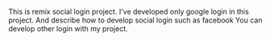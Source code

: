 This is remix social login project.
I've developed only google login in this project.
And describe how to develop social login such as facebook
You can develop other login with my project.